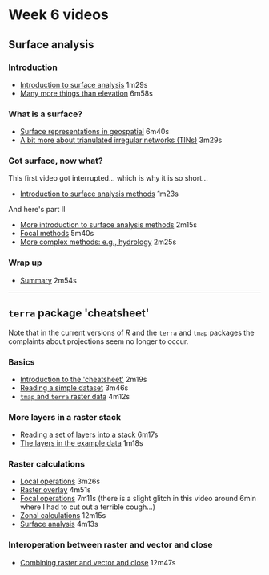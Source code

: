 # Week 6 videos
## Surface analysis
### Introduction
+ [Introduction to surface analysis](https://southosullivan.com/geog315/video/week-06-lecture-01/geog315-11-2022-rasters-01.mp4) 1m29s
+ [Many more things than elevation](https://southosullivan.com/geog315/video/week-06-lecture-01/geog315-11-2022-rasters-02.mp4) 6m58s

### What is a surface?
+ [Surface representations in geospatial](https://southosullivan.com/geog315/video/week-06-lecture-01/geog315-11-2022-rasters-03.mp4) 6m40s
+ [A bit more about trianulated irregular networks (TINs)](https://southosullivan.com/geog315/video/week-06-lecture-01/geog315-11-2022-rasters-04.mp4) 3m29s

### Got surface, now what?
This first video got interrupted... which is why it is so short...

+ [Introduction to surface analysis methods](https://southosullivan.com/geog315/video/week-06-lecture-01/geog315-11-2022-rasters-05.mp4) 1m23s

And here's part II

+ [More introduction to surface analysis methods](https://southosullivan.com/geog315/video/week-06-lecture-01/geog315-11-2022-rasters-06.mp4) 2m15s
+ [Focal methods](https://southosullivan.com/geog315/video/week-06-lecture-01/geog315-11-2022-rasters-07.mp4) 5m40s
+ [More complex methods: e.g., hydrology](https://southosullivan.com/geog315/video/week-06-lecture-01/geog315-11-2022-rasters-08.mp4) 2m25s

### Wrap up
+ [Summary](https://southosullivan.com/geog315/video/week-06-lecture-01/geog315-11-2022-rasters-09.mp4) 2m54s

***

## `terra` package 'cheatsheet'
Note that in the current versions of _R_ and the `terra` and `tmap` packages the complaints about projections seem no longer to occur. 

### Basics
+ [Introduction to the 'cheatsheet'](https://southosullivan.com/geog315/video/week-06-lecture-02/geog315-12-2022-terra-cheatsheet-01.mp4) 2m19s
+ [Reading a simple dataset](https://southosullivan.com/geog315/video/week-06-lecture-02/geog315-12-2022-terra-cheatsheet-02.mp4) 3m46s
+ [`tmap` and `terra` raster data](https://southosullivan.com/geog315/video/week-06-lecture-02/geog315-12-2022-terra-cheatsheet-03.mp4) 4m12s

### More layers in a raster stack
+ [Reading a set of layers into a stack](https://southosullivan.com/geog315/video/week-06-lecture-02/geog315-12-2022-terra-cheatsheet-04.mp4) 6m17s
+ [The layers in the example data](https://southosullivan.com/geog315/video/week-06-lecture-02/geog315-12-2022-terra-cheatsheet-05.mp4) 1m18s

### Raster calculations
+ [Local operations](https://southosullivan.com/geog315/video/week-06-lecture-02/geog315-12-2022-terra-cheatsheet-06.mp4) 3m26s
+ [Raster overlay](https://southosullivan.com/geog315/video/week-06-lecture-02/geog315-12-2022-terra-cheatsheet-07.mp4) 4m51s
+ [Focal operations](https://southosullivan.com/geog315/video/week-06-lecture-02/geog315-12-2022-terra-cheatsheet-08.mp4) 7m11s (there is a slight glitch in this video around 6min where I had to cut out a terrible cough...)
+ [Zonal calculations](https://southosullivan.com/geog315/video/week-06-lecture-02/geog315-12-2022-terra-cheatsheet-09.mp4) 12m15s
+ [Surface analysis](https://southosullivan.com/geog315/video/week-06-lecture-02/geog315-12-2022-terra-cheatsheet-10.mp4) 4m13s

### Interoperation between raster and vector and close
+ [Combining raster and vector and close](https://southosullivan.com/geog315/video/week-06-lecture-02/geog315-12-2022-terra-cheatsheet-11.mp4) 12m47s

